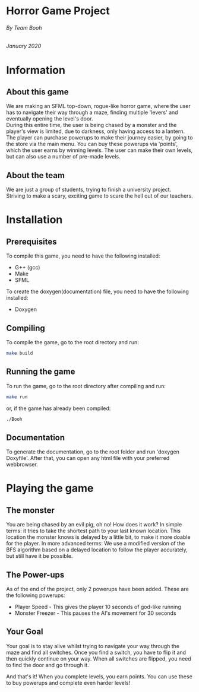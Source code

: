 Horror Game Project
======
###### By Team Booh
###### January 2020

# Information
## About this game
We are making an SFML top-down, rogue-like horror game, where the user has to navigate their way through a maze, finding multiple 'levers' and eventually opening the level's door.  
During this entire time, the user is being chased by a monster and the player's view is limited, due to darkness, only having access to a lantern.  
The player can purchase powerups to make their journey easier, by going to the store via the main menu.
You can buy these powerups via 'points', which the user earns by winning levels.
The user can make their own levels, but can also use a number of pre-made levels.
    
## About the team
We are just a group of students, trying to finish a university project.  
Striving to make a scary, exciting game to scare the hell out of our teachers.

# Installation
## Prerequisites
To compile this game, you need to have the following installed:
* G++ (gcc)
* Make
* SFML

To create the doxygen(documentation) file, you need to have the following installed:
* Doxygen

## Compiling
To compile the game, go to the root directory and run:
```bash
make build
```

## Running the game
To run the game, go to the root directory after compiling and run:
```bash
make run
```
or, if the game has already been compiled:
```bash
./Booh
```

## Documentation
To generate the documentation, go to the root folder and run 'doxygen Doxyfile'.
After that, you can open any html file with your preferred webbrowser.

# Playing the game
## The monster 
You are being chased by an evil pig, oh no!
How does it work?
In simple terms: it tries to take the shortest path to your last known location.
This location the monster knows is delayed by a little bit, to make it more doable for the player.
In more advanced terms:
We use a modified version of the BFS algorithm based on a delayed location to follow the player accurately, but still have it be possible. 

## The Power-ups
As of the end of the project, only 2 powerups have been added.
These are the following powerups:
* Player Speed      - This gives the player 10 seconds of god-like running
* Monster Freezer   - This pauses the AI's movement for 30 seconds

## Your Goal
Your goal is to stay alive whilst trying to navigate your way through the maze and find all switches.
Once you find a switch, you have to flip it and then quickly continue on your way.
When all switches are flipped, you need to find the door and go through it. 

And that's it! 
When you complete levels, you earn points.
You can use these to buy powerups and complete even harder levels!

